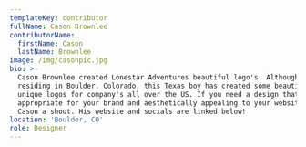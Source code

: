 ```yaml
---
templateKey: contributor
fullName: Cason Brownlee
contributorName:
  firstName: Cason
  lastName: Brownlee
image: /img/casonpic.jpg
bio: >-
  Cason Brownlee created Lonestar Adventures beautiful logo's. Although now
  residing in Boulder, Colorado, this Texas boy has created some beautifully
  unique logos for company's all over the US. If you need a design that is
  appropriate for your brand and aesthetically appealing to your website give
  Cason a shout. His website and socials are linked below! 
location: 'Boulder, CO'
role: Designer
---
```



